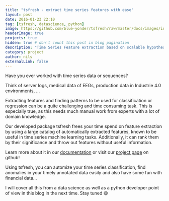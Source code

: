 ```yaml
---
title: "tsfresh - extract time series features with ease"
layout: post
date: 2016-01-23 22:10
tag: [tsfresh, datascience, python]
image: https://github.com/blue-yonder/tsfresh/raw/master/docs/images/introduction_ts_exa_features.png
headerImage: true
projects: true
hidden: true # don't count this post in blog pagination
description: "Time Series Feature extraction based on scalable hypothesis tests."
category: project
author: nils
externalLink: false
---
```


Have you ever worked with time series data or sequences?

Think of server logs, medical data of EEGs, production data in Industrie 4.0 environments, ...

Extracting features and finding patterns to be used for classification or regression
can be a quite challenging and time consuming task. This is especially true, as this needs
 much manual work from experts with a lot of domain knowledge.

Our developed package tsfresh frees your time spend on feature extraction by using a large catalog
of automatically extracted features, known to be useful in time series machine learning tasks.
Additionally, it can rank them by their significance and throw out features without useful information.

Learn more about it in our [documentation](http://tsfresh.readthedocs.io/en/latest/) or visit our
[project page](https://github.com/blue-yonder/tsfresh/) on github!

Using tsfresh, you can automize your time series classification, find anomalies in your timely annotated data
easily and also have some fun with financial data...

I will cover all this from a data science as well as a python developer point of view in this blog in the next time.
Stay tuned :smile: